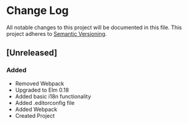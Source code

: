 # Change Log
All notable changes to this project will be documented in this file.
This project adheres to [Semantic Versioning](http://semver.org/).

## [Unreleased]
### Added
  - Removed Webpack
  - Upgraded to Elm 0.18
  - Added basic i18n functionality
  - Added .editorconfig file
  - Added Webpack
  - Created Project
